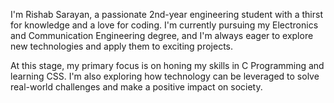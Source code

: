 
<!---
rishab9878/rishab9878 is a ✨ special ✨ repository because its `README.md` (this file) appears on your GitHub profile.
You can click the Preview link to take a look at your changes.
--->
I'm Rishab Sarayan, a passionate 2nd-year engineering student with a thirst for knowledge and a love for coding. I'm currently pursuing my Electronics and Communication Engineering degree, and I'm always eager to explore new technologies and apply them to exciting projects.

At this stage, my primary focus is on honing my skills in C Programming and learning CSS. I'm also exploring how technology can be leveraged to solve real-world challenges and make a positive impact on society.
